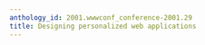 ```yaml
---
anthology_id: 2001.wwwconf_conference-2001.29
title: Designing personalized web applications
---
```

